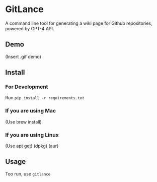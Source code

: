 # GitLance

A command line tool for generating a wiki page for Github repositories, powered by GPT-4 API.


## Demo
(Insert .gif demo)

## Install

### For Development
Run ```pip install -r requirements.txt```

### If you are using Mac

(Use brew install)


### If you are using Linux
(Use apt get)
(dpkg)
(aur)

## Usage

Too run, use ```gitlance```



